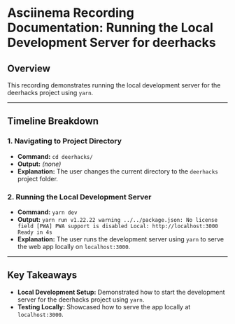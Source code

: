 # Asciinema Recording Documentation: Running the Local Development Server for deerhacks

## Overview
This recording demonstrates running the local development server for the deerhacks project using `yarn`.

---

## Timeline Breakdown

### 1. **Navigating to Project Directory**
- **Command:** `cd deerhacks/`
- **Output:** *(none)*
- **Explanation:** The user changes the current directory to the `deerhacks` project folder.

### 2. **Running the Local Development Server**
- **Command:** `yarn dev`
- **Output:** `yarn run v1.22.22 warning ../../package.json: No license field [PWA] PWA support is disabled Local: http://localhost:3000 Ready in 4s`
- **Explanation:** The user runs the development server using `yarn` to serve the web app locally on `localhost:3000`.

---

## Key Takeaways
- **Local Development Setup:** Demonstrated how to start the development server for the deerhacks project using `yarn`.
- **Testing Locally:** Showcased how to serve the app locally at `localhost:3000`.
